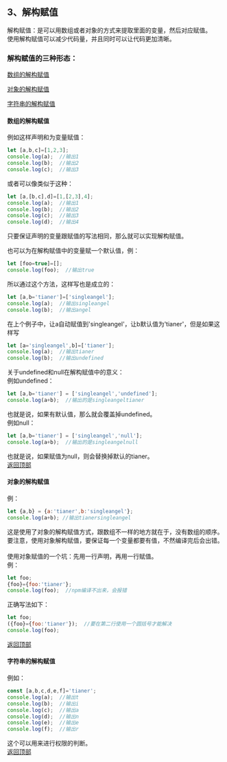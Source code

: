 <a name="top"><h2>3、解构赋值</h2></a>
解构赋值：是可以用数组或者对象的方式来提取里面的变量，然后对应赋值。<br>
使用解构赋值可以减少代码量，并且同时可以让代码更加清晰。<br>

<h3>解构赋值的三种形态：</h3>
<a href="#01"><p>数组的解构赋值</p></a>
<a href="#02"><p>对象的解构赋值</p></a>
<a href="#03"><p>字符串的解构赋值</p></a>

<a name="01"><h4>数组的解构赋值</h4></a>
例如这样声明和为变量赋值：<br>
```javascript
let [a,b,c]=[1,2,3];
console.log(a);  //输出1
console.log(b);	 //输出2
console.log(c);	 //输出3
```
或者可以像类似于这种：<br>
```javascript
let [a,[b,c],d]=[1,[2,3],4];
console.log(a);  //输出1
console.log(b);	 //输出2
console.log(c);	 //输出3
console.log(d);  //输出4
```
只要保证声明的变量跟赋值的写法相同，那么就可以实现解构赋值。<br>


也可以为在解构赋值中的变量赋一个默认值，例：<br>
```javascript
let [foo=true]=[];
console.log(foo);  //输出true
```


所以通过这个方法，这样写也是成立的：<br>
```javascript
let [a,b='tianer']=['singleangel'];
console.log(a);  //输出singleangel
console.log(b);	 //输出angel
```
在上个例子中，让a自动赋值到'singleangel'，让b默认值为'tianer'，但是如果这样写<br>
```javascript
let [a='singleangel',b]=['tianer'];
console.log(a);  //输出tianer
console.log(b);	 //输出undefined
```


关于undefined和null在解构赋值中的意义：<br>
例如undefined：<br>
```javascript
let [a,b='tianer'] = ['singleangel','undefined'];
console.log(a+b);  //输出的是singleangeltianer
```
也就是说，如果有默认值，那么就会覆盖掉undefined。<br>
例如null：<br>
```javascript
let [a,b='tianer'] = ['singleangel','null'];
console.log(a+b);  //输出的是singleangelnull
```
也就是说，如果赋值为null，则会替换掉默认的tianer。<br>
<a href="#top">返回顶部</a>
<br>
<a name="02"><h4>对象的解构赋值</h4></a>
例：<br>
```javascript
let {a,b} = {a:'tianer',b:'singleangel'};
console.log(a+b); //输出tianersingleangel
```
这是使用了对象的解构赋值方式，跟数组不一样的地方就在于，没有数组的顺序。<br>
要注意，使用对象解构赋值，要保证每一个变量都要有值，不然编译完后会出错。<br>
<br>
使用对象赋值的一个坑：先用一行声明，再用一行赋值。<br>
例：<br>
```javascript
let foo;
{foo}={foo:'tianer'};
console.log(foo);  //npm编译不出来，会报错
```
正确写法如下：<br>
```javascript
let foo;
({foo}={foo:'tianer'});  //要在第二行使用一个圆括号才能解决
console.log(foo);  
```
<a href="#top">返回顶部</a>
<br>
<a name="03"><h4>字符串的解构赋值</h4></a>
例如：<br>
```javascript
const [a,b,c,d,e,f]='tianer';
console.log(a);  //输出t
console.log(b);  //输出i
console.log(c);  //输出a
console.log(d);  //输出n
console.log(e);  //输出e
console.log(f);  //输出r
```
这个可以用来进行权限的判断。<br>
<a href="#top">返回顶部</a>